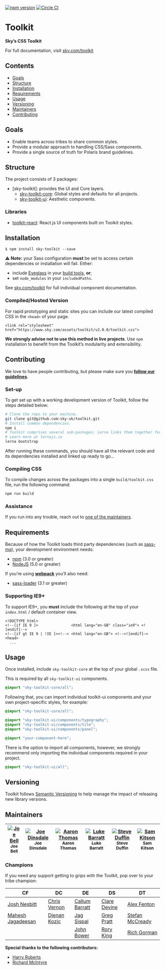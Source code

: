 [![npm version](https://badge.fury.io/js/sky-toolkit.svg)](https://badge.fury.io/js/sky-toolkit)  [![Circle CI](https://circleci.com/gh/sky-uk/toolkit/tree/master.svg?style=svg&circle-token=6b7a4f1adf2fb7fad8c0942b8d4d8386afb681f4)](https://circleci.com/gh/sky-uk/toolkit/tree/master)

# Toolkit

**Sky’s CSS Toolkit**

For full documentation, visit [sky.com/toolkit](http://sky.com/toolkit)

## Contents

* [Goals](#goals)
* [Structure](#structure)
* [Installation](#installation)
* [Requirements](#requirements)
* [Usage](#usage)
* [Versioning](#versioning)
* [Maintainers](#maintainers)
* [Contributing](#contributing)

## Goals

* Enable teams across tribes to share common styles.
* Provide a modular approach to handling CSS/Sass components.
* Provide a single source of truth for Polaris brand guidelines.

## Structure

The project consists of 3 packages:

* [sky-toolkit]: provides the UI and Core layers.
  * [sky-toolkit-core](https://github.com/sky-uk/toolkit/toolkit-core): Global
    styles and defaults for all projects.
  * [sky-toolkit-ui](https://github.com/sky-uk/toolkit/toolkit-ui): Aesthetic
    components.

### Libraries

* [toolkit-react](https://github.com/sky-uk/toolkit-react): React.js UI
  components built on Toolkit styles.

## Installation

```
$ npm install sky-toolkit --save
```

:warning: **Note:** your Sass configuration **must** be set to access certain
dependencies or installation will fail. Either:

* include [Eyeglass](https://github.com/sass-eyeglass/eyeglass) in your [build
  tools](https://github.com/sass-eyeglass/eyeglass#building-sass-files-with-eyeglass-support),
  **or**;
* set `node_modules` in your `includedPaths`.

See [sky.com/toolkit](http://sky.com/toolkit) for full individual component
documentation.

### Compiled/Hosted Version

For rapid prototyping and static sites you can include our latest compiled CSS
in the `<head>` of your page.

```
<link rel="stylesheet" href="https://www.sky.com/assets/toolkit/v2.0.0/toolkit.css">
```

**We strongly advise not to use this method in live projects**. Use `npm`
installation to benefit from the Toolkit’s modularity and extensibility.

## Contributing

We love to have people contributing, but please make sure you **[follow our
guidelines](https://github.com/sky-uk/toolkit/blob/master/CONTRIBUTING.md)**.

### Set-up

To get set up with a working development version of Toolkit, follow the steps
detailed below:

```bash
# Clone the repo to your machine.
git clone git@github.com:sky-uk/toolkit.git
# Install common dependencies.
npm i
# Toolkit comprises several sub-packages; Lerna links them together for us.
# Learn more at lernajs.io
lerna bootstrap
```

After running these commands, you should have all the relevant code and its
dependencies installed and linked up ready to go…

### Compiling CSS

To compile changes across the packages into a single `build/toolkit.css` file,
run the following command:

```bash
npm run build
```

### Assistance

If you run into any trouble, reach out to [one of the
maintainers](#maintainers).

## Requirements

Because of how the Toolkit loads third party dependencies (such as
[sass-mq](https://github.com/sass-mq/sass-mq)), your development environment
needs:

* [npm](https://www.npmjs.com/) (3.0 or greater)
* [NodeJS](https://nodejs.org/en/) (5.0 or greater)

If you’re using [**webpack**](https://webpack.github.io/) you’ll also need:

* [sass-loader](https://github.com/jtangelder/sass-loader) (3.1 or greater)

### Supporting IE9+

To support IE9+, you **must** include the following at the top of your
`index.html` / default container view.

```
<!DOCTYPE html>
<!--[if IE 9 ]>               <html lang="en-GB" class="ie9"> <![endif]-->
<!--[if gt IE 9 | !IE ]><!--> <html lang="en-GB"> <!--<![endif]—>
<head>
  ...
```

## Usage

Once installed, include `sky-toolkit-core` at the top of your global `.scss`
file.

This is required by all `sky-toolkit-ui` components.

```css
@import "sky-toolkit-core/all";
```

Following that, you can import individual toolkit-ui components and your own
project-specific styles, for example:

```css
@import "sky-toolkit-core/all";

@import "sky-toolkit-ui/components/typography";
@import "sky-toolkit-ui/components/tile";
@import "sky-toolkit-ui/components/panel";

@import "your-component-here";
```

There is the option to import all components, however, we strongly recommend
only importing the individual components required in your project.

```css
@import "sky-toolkit-ui/all";
```

## Versioning

Toolkit follows [Semantic Versioning](http://semver.org) to help manage the
impact of releasing new library versions.

## Maintainers

| [![Joe Bell](https://avatars.githubusercontent.com/joebell93?s=100)<br /><sub>Joe Bell</sub>](https://github.com/joebell93) | [![Joe Dinsdale](https://avatars.githubusercontent.com/mrdinsdale?s=100)<br /><sub>Joe Dinsdale</sub>](https://github.com/mrdinsdale) | [![Aaron Thomas](https://avatars.githubusercontent.com/aaronthomas?s=100)<br /><sub>Aaron Thomas</sub>](https://github.com/aaronthomas) | [![Luke Barratt](https://avatars.githubusercontent.com/lbarratt?s=100)<br /><sub>Luke Barratt</sub>](https://github.com/lbarratt) | [![Steve Duffin](https://avatars.githubusercontent.com/steveduffin?s=100)<br /><sub>Steve Duffin</sub>](https://github.com/steveduffin) | [![Sam Kitson](https://avatars.githubusercontent.com/skitson?s=100)<br /><sub>Sam Kitson</sub>](https://github.com/skitson) |
| :---: | :---: | :---: | :---: | :---: | :---: |


### Champions

If you need any support getting to grips with the Toolkit, pop over to your tribe champion:

| CF                                                | DC                                             | DE                                            | DS                                             | DT                                                   |
|---------------------------------------------------|------------------------------------------------|-----------------------------------------------|------------------------------------------------|------------------------------------------------------|
| [Josh Nesbitt](https://github.com/joshnesbitt)    | [Chris Vernon](https://github.com/welikeideas) | [Callum Barratt](https://github.com/cbarratt) | [Clare Devine](https://github.com/claredevine) | [Alex Fenton](https://github.com/afenton90)          |
| [Mahesh Jagadeesan](https://github.com/maheshjag) | [Djenan Kozic](https://github.com/djenan)      | [Jag Sispal](https://github.com/jsispal)      | [Greg Pratt](https://github.com/gregorypratt)  | [Stefan McCready](https://github.com/stefanmccready) |
|                                                   |                                                | [John Bower](https://github.com/beclamide)    | [Rory King](https://github.com/geit)           | [Rich Gorman](https://github.com/coderas)            |

**Special thanks to the following contributors:**

* [Harry Roberts](https://github.com/csswizardry)
* [Richard McIntyre](https://github.com/mackstar)
